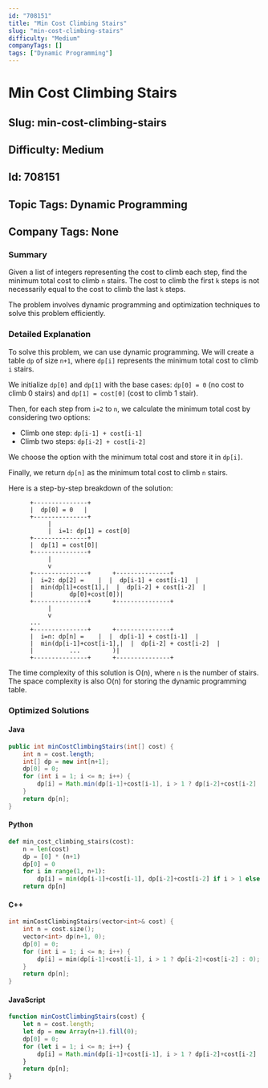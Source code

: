 ```yaml
---
id: "708151"
title: "Min Cost Climbing Stairs"
slug: "min-cost-climbing-stairs"
difficulty: "Medium"
companyTags: []
tags: ["Dynamic Programming"]
---
```


# Min Cost Climbing Stairs
## Slug: min-cost-climbing-stairs
## Difficulty: Medium
## Id: 708151
## Topic Tags: Dynamic Programming
## Company Tags: None

### Summary
Given a list of integers representing the cost to climb each step, find the minimum total cost to climb `n` stairs. The cost to climb the first `k` steps is not necessarily equal to the cost to climb the last `k` steps.

The problem involves dynamic programming and optimization techniques to solve this problem efficiently.

### Detailed Explanation
To solve this problem, we can use dynamic programming. We will create a table `dp` of size `n+1`, where `dp[i]` represents the minimum total cost to climb `i` stairs.

We initialize `dp[0]` and `dp[1]` with the base cases: `dp[0] = 0` (no cost to climb 0 stairs) and `dp[1] = cost[0]` (cost to climb 1 stair).

Then, for each step from `i=2` to `n`, we calculate the minimum total cost by considering two options:

* Climb one step: `dp[i-1] + cost[i-1]`
* Climb two steps: `dp[i-2] + cost[i-2]`

We choose the option with the minimum total cost and store it in `dp[i]`.

Finally, we return `dp[n]` as the minimum total cost to climb `n` stairs.

Here is a step-by-step breakdown of the solution:
```text
      +---------------+
      |  dp[0] = 0   |
      +---------------+
           |
           |  i=1: dp[1] = cost[0]
      +---------------+
      |  dp[1] = cost[0]|
      +---------------+
           |
           v
      +---------------+      +---------------+
      |  i=2: dp[2] =    |  |  dp[i-1] + cost[i-1]  |
      |  min(dp[1]+cost[1],|  |  dp[i-2] + cost[i-2]  |
      |          dp[0]+cost[0])|
      +---------------+      +---------------+
           |
           v
      ...
      +---------------+      +---------------+
      |  i=n: dp[n] =    |  |  dp[i-1] + cost[i-1]  |
      |  min(dp[i-1]+cost[i-1],|  |  dp[i-2] + cost[i-2]  |
      |          ...         )|
      +---------------+      +---------------+
```
The time complexity of this solution is O(n), where `n` is the number of stairs. The space complexity is also O(n) for storing the dynamic programming table.

### Optimized Solutions

#### Java
```java
public int minCostClimbingStairs(int[] cost) {
    int n = cost.length;
    int[] dp = new int[n+1];
    dp[0] = 0;
    for (int i = 1; i <= n; i++) {
        dp[i] = Math.min(dp[i-1]+cost[i-1], i > 1 ? dp[i-2]+cost[i-2] : 0);
    }
    return dp[n];
}
```

#### Python
```python
def min_cost_climbing_stairs(cost):
    n = len(cost)
    dp = [0] * (n+1)
    dp[0] = 0
    for i in range(1, n+1):
        dp[i] = min(dp[i-1]+cost[i-1], dp[i-2]+cost[i-2] if i > 1 else 0)
    return dp[n]
```

#### C++
```cpp
int minCostClimbingStairs(vector<int>& cost) {
    int n = cost.size();
    vector<int> dp(n+1, 0);
    dp[0] = 0;
    for (int i = 1; i <= n; i++) {
        dp[i] = min(dp[i-1]+cost[i-1], i > 1 ? dp[i-2]+cost[i-2] : 0);
    }
    return dp[n];
}
```

#### JavaScript
```javascript
function minCostClimbingStairs(cost) {
    let n = cost.length;
    let dp = new Array(n+1).fill(0);
    dp[0] = 0;
    for (let i = 1; i <= n; i++) {
        dp[i] = Math.min(dp[i-1]+cost[i-1], i > 1 ? dp[i-2]+cost[i-2] : 0);
    }
    return dp[n];
}
```
